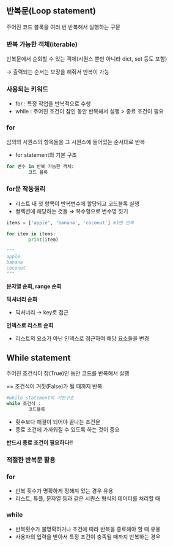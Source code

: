 ## 반복문(Loop statement)

주어진 코드 블록을 여러 번 반복해서 실행하는 구문

### 반복 가능한 객체(iterable)

반복문에서 순회할 수 있는 객체(시퀀스 뿐만 아니라 dict, set 등도 포함)

→ 출력되는 순서는 보장을 해줘서 반복이 가능

### 사용되는 키워드

- for : 특정 작업을 반복적으로 수행
- while : 주어진 조건이 참인 동안 반복해서 실행 > 종료 조건이 필요

### for

임의의 시퀀스의 항목들을 그 시퀀스에 들어있는 순서대로 반복

- for statement의 기본 구조

```python
for 변수 in 반복 가능한 객체:
		코드 블록
```

### for문 작동원리

- 리스트 내 첫 항목이 반복변수에 할당되고 코드블록 실행
- 컬렉션에 해당하는 것들 ⇒ 복수형으로 변수명 짓기

```python
items = ['apple', 'banana', 'coconut'] #3번 반복

for item in items:
		print(item)
		
"""
apple
banana
coconut
"""
```

**문자열 순회, range 순회**

**딕셔너리 순회**

- 딕셔너리 → key로 접근

**인덱스로 리스트 순회**

- 리스트의 요소가 아닌 인덱스로 접근하여 해당 요소들을 변경

## While statement

주어진 조건식이 참(True)인 동안 코드를 반복해서 실행 

== 조건식이 거짓(False)가 될 때까지 반복

```python
#while statement의 기본구조
while 조건식 :
		코드블록
```

- 횟수보다 해결이 되어야 끝나는 조건문
- 종료 조건에 가까워질 수 있도록 하는 것이 중요

**반드시 종료 조건이 필요하다!!**

### 적절한 반복문 활용

### for

- 반복 횟수가 명확하게 정해져 있는 경우 유용
- 리스트, 튜플, 문자열 등과 같은 시퀀스 형식의 데이터를 처리할 때

### while

- 반복횟수가 불명확하거나 조건에 따라 반복을 종료해야 할 때 유용
- 사용자의 입력을 받아서 특정 조건이 충족될 때까지 반복하는 경우
